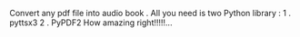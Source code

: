 Convert any pdf file into audio book . 
All you need is two Python library :
1 . pyttsx3
2 . PyPDF2
How amazing right!!!!!...
